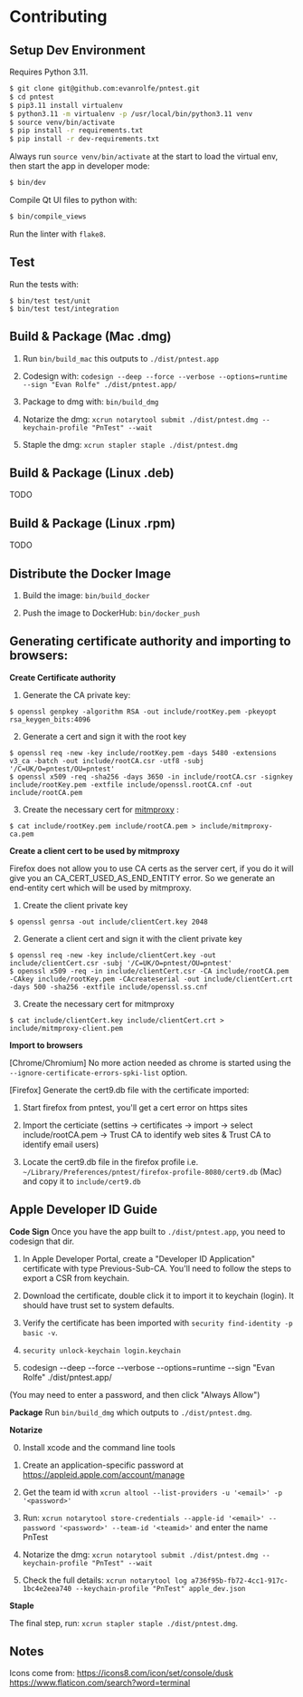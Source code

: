 # Contributing

## Setup Dev Environment

Requires Python 3.11.

```bash
$ git clone git@github.com:evanrolfe/pntest.git
$ cd pntest
$ pip3.11 install virtualenv
$ python3.11 -m virtualenv -p /usr/local/bin/python3.11 venv
$ source venv/bin/activate
$ pip install -r requirements.txt
$ pip install -r dev-requirements.txt
```

Always run `source venv/bin/activate` at the start to load the virtual env, then start the app in developer mode:
```bash
$ bin/dev
```

Compile Qt UI files to python with:
```bash
$ bin/compile_views
```

Run the linter with `flake8`.

## Test
Run the tests with:
```
$ bin/test test/unit
$ bin/test test/integration
```

## Build & Package (Mac .dmg)
1. Run `bin/build_mac` this outputs to `./dist/pntest.app`

2. Codesign with: `codesign --deep --force --verbose --options=runtime --sign "Evan Rolfe" ./dist/pntest.app/`

3. Package to dmg with: `bin/build_dmg`

4. Notarize the dmg: `xcrun notarytool submit ./dist/pntest.dmg --keychain-profile "PnTest" --wait`

5. Staple the dmg: `xcrun stapler staple ./dist/pntest.dmg`

## Build & Package (Linux .deb)
TODO

## Build & Package (Linux .rpm)
TODO

## Distribute the Docker Image
1. Build the image: `bin/build_docker`

2. Push the image to DockerHub: `bin/docker_push`

## Generating certificate authority and importing to browsers:
**Create Certificate authority**

1. Generate the CA private key:
```
$ openssl genpkey -algorithm RSA -out include/rootKey.pem -pkeyopt rsa_keygen_bits:4096
```
2. Generate a cert and sign it with the root key
```
$ openssl req -new -key include/rootKey.pem -days 5480 -extensions v3_ca -batch -out include/rootCA.csr -utf8 -subj '/C=UK/O=pntest/OU=pntest'
$ openssl x509 -req -sha256 -days 3650 -in include/rootCA.csr -signkey include/rootKey.pem -extfile include/openssl.rootCA.cnf -out include/rootCA.pem
```
3. Create the necessary cert for [mitmproxy](https://docs.mitmproxy.org/stable/concepts-certificates/#using-a-custom-server-certificate) :
```
$ cat include/rootKey.pem include/rootCA.pem > include/mitmproxy-ca.pem
```

**Create a client cert to be used by mitmproxy**

Firefox does not allow you to use CA certs as the server cert, if you do it will give you an CA_CERT_USED_AS_END_ENTITY error. So we generate an end-entity cert which will be used by mitmproxy.
1. Create the client private key
```
$ openssl genrsa -out include/clientCert.key 2048
```
2. Generate a client cert and sign it with the client private key
```
$ openssl req -new -key include/clientCert.key -out include/clientCert.csr -subj '/C=UK/O=pntest/OU=pntest'
$ openssl x509 -req -in include/clientCert.csr -CA include/rootCA.pem -CAkey include/rootKey.pem -CAcreateserial -out include/clientCert.crt -days 500 -sha256 -extfile include/openssl.ss.cnf
```
3. Create the necessary cert for mitmproxy
```
$ cat include/clientCert.key include/clientCert.crt > include/mitmproxy-client.pem
```

**Import to browsers**

[Chrome/Chromium] No more action needed as chrome is started using the `--ignore-certificate-errors-spki-list` option.

[Firefox] Generate the cert9.db file with the certificate imported:

1. Start firefox from pntest, you'll get a cert error on https sites

2. Import the certiciate (settins -> certificates -> import -> select include/rootCA.pem -> Trust CA to identify web sites & Trust CA to identify email users)

3. Locate the cert9.db file in the firefox profile i.e. `~/Library/Preferences/pntest/firefox-profile-8080/cert9.db` (Mac) and copy it to `include/cert9.db`

## Apple Developer ID Guide

**Code Sign**
Once you have the app built to `./dist/pntest.app`, you need to codesign that dir.

1. In Apple Developer Portal, create a "Developer ID Application" certificate with type Previous-Sub-CA. You'll need to follow the steps to export a CSR from keychain.

2. Download the certificate, double click it to import it to keychain (login). It should have trust set to system defaults.

3. Verify the certificate has been imported with `security find-identity -p basic -v`.

4. `security unlock-keychain login.keychain`

5. codesign --deep --force --verbose --options=runtime --sign "Evan Rolfe" ./dist/pntest.app/

(You may need to enter a password, and then click "Always Allow")

**Package**
Run `bin/build_dmg` which outputs to `./dist/pntest.dmg`.

**Notarize**

0. Install xcode and the command line tools

1. Create an application-specific password at https://appleid.apple.com/account/manage

2. Get the team id with `xcrun altool --list-providers -u '<email>' -p '<password>'`

3. Run: `xcrun notarytool store-credentials --apple-id '<email>' --password '<password>' --team-id '<teamid>'` and enter the name PnTest

4. Notarize the dmg: `xcrun notarytool submit ./dist/pntest.dmg --keychain-profile "PnTest" --wait`

5. Check the full details: `xcrun notarytool log a736f95b-fb72-4cc1-917c-1bc4e2eea740 --keychain-profile "PnTest" apple_dev.json`

**Staple**

The final step, run: `xcrun stapler staple ./dist/pntest.dmg`.

## Notes
Icons come from:
https://icons8.com/icon/set/console/dusk
https://www.flaticon.com/search?word=terminal

